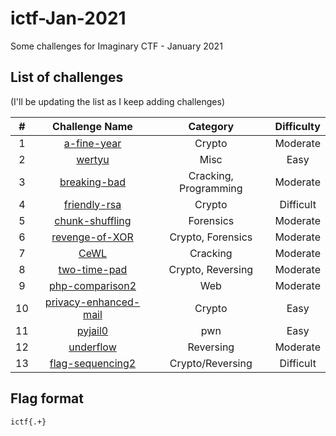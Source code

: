 # ictf-Jan-2021

Some challenges for Imaginary CTF - January 2021


## List of challenges

(I'll be updating the list as I keep adding challenges)

| # | Challenge Name | Category | Difficulty |
|:-:|:--------------:|:--------:|:----------:|
| 1 | [a-fine-year](../main/a-fine-year/README.md) | Crypto | Moderate |
| 2 | [wertyu](../main/a-fine-year/README.md) | Misc | Easy |
| 3 | [breaking-bad](../main/breaking-bad/README.md) | Cracking, Programming | Moderate
| 4 | [friendly-rsa](../main/friendly-rsa/README.md) | Crypto | Difficult
| 5 | [chunk-shuffling](../main/chunk-shuffling/README.md) | Forensics | Moderate
| 6 | [revenge-of-XOR](../main/revenge-of-XOR/README.md) | Crypto, Forensics | Moderate
| 7 | [CeWL](../main/CeWL/README.md) | Cracking | Moderate
| 8 | [two-time-pad](../main/two-time-pad/README.md) | Crypto, Reversing | Moderate
| 9 | [php-comparison2](../main/php-comparison2/README.md) | Web | Moderate
| 10 | [privacy-enhanced-mail](../main/privacy-enhanced-mail/README.md) | Crypto | Easy
| 11 | [pyjail0](../main/pyjail0/README.md) | pwn | Easy
| 12 | [underflow](../main/underflow/README.md) | Reversing | Moderate
| 13 | [flag-sequencing2](../main/flag-sequencing2/README.md) | Crypto/Reversing | Difficult

## Flag format

`ictf{.+}`
